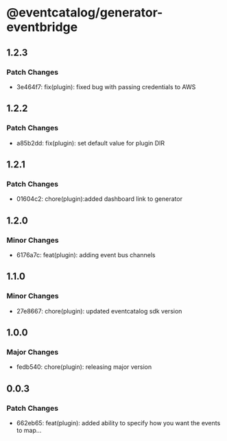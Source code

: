 # @eventcatalog/generator-eventbridge

## 1.2.3

### Patch Changes

- 3e464f7: fix(plugin): fixed bug with passing credentials to AWS

## 1.2.2

### Patch Changes

- a85b2dd: fix(plugin): set default value for plugin DIR

## 1.2.1

### Patch Changes

- 01604c2: chore(plugin):added dashboard link to generator

## 1.2.0

### Minor Changes

- 6176a7c: feat(plugin): adding event bus channels

## 1.1.0

### Minor Changes

- 27e8667: chore(plugin): updated eventcatalog sdk version

## 1.0.0

### Major Changes

- fedb540: chore(plugin): releasing major version

## 0.0.3

### Patch Changes

- 662eb65: feat(plugin): added ability to specify how you want the events to map…
